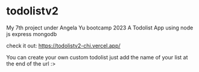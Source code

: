 # todolistv2
My 7th project under Angela Yu bootcamp 2023
A Todolist App using node js express mongodb

check it out: https://todolistv2-chi.vercel.app/

You can create your own custom todolist just add the name of your list at the end of the url :>

